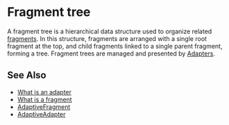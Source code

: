 # Fragment tree

A fragment tree is a hierarchical data structure used to organize related [fragments](def://).
In this structure, fragments are arranged with a single root fragment at the top, and child 
fragments linked to a single parent fragment, forming a tree. Fragment trees are managed 
and presented by [Adapters](def://).

## See Also

- [What is an adapter](guide://)
- [What is a fragment](guide://)
- [AdaptiveFragment](class://)
- [AdaptiveAdapter](class://)